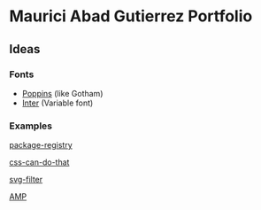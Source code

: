 # Maurici Abad Gutierrez Portfolio

## Ideas

### Fonts

- [Poppins](https://fonts.google.com/specimen/Poppins) (like Gotham)
- [Inter](https://rsms.me/inter/) (Variable font)

### Examples

[package-registry](https://github.com/features/package-registry)

[css-can-do-that](https://dev.to/ananyaneogi/css-can-do-that-18g7)

[svg-filter](https://tympanus.net/codrops/2019/02/19/svg-filter-effects-creating-texture-with-feturbulence/)

[AMP](https://amp.dev/)
